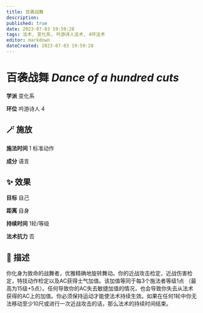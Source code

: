 ```yaml
---
title: 百袭战舞
description: 
published: true
date: 2023-07-03 19:59:28
tags: 法术, 变化系, 吟游诗人法术, 4环法术
editor: markdown
dateCreated: 2023-07-03 19:59:28
---
```


# **百袭战舞** *Dance of a hundred cuts*

**学派** 变化系 

**环位** 吟游诗人 4

## 🪄 施放

**施法时间** 1 标准动作

**成分** 语言

## ✨ 效果 

**目标** 自己 

**距离** 自身  

**持续时间** 1轮/等级 

**法术抗力** 否

## 📖 描述

你化身为致命的战舞者，优雅精确地旋转舞动。你的近战攻击检定，近战伤害检定，特技动作检定以及AC获得士气加值。该加值等同于每3个施法者等级1点 （最高为15级+5点）。任何导致你的AC失去敏捷加值的情况，也会导致你失去从法术获得的AC上的加值。你必须保持运动才能使法术持续生效。如果在任何1轮中你无法移动至少10尺或进行一次近战攻击的话，那么法术的持续时间结束。
    